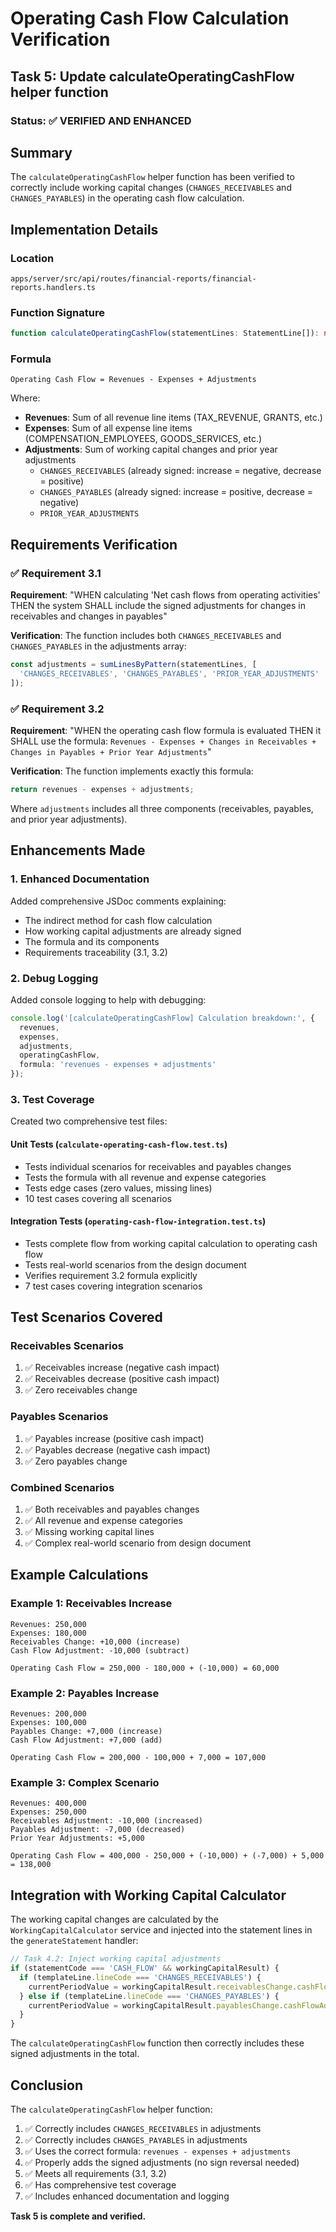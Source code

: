 # Operating Cash Flow Calculation Verification

## Task 5: Update calculateOperatingCashFlow helper function

### Status: ✅ VERIFIED AND ENHANCED

## Summary

The `calculateOperatingCashFlow` helper function has been verified to correctly include working capital changes (`CHANGES_RECEIVABLES` and `CHANGES_PAYABLES`) in the operating cash flow calculation.

## Implementation Details

### Location
`apps/server/src/api/routes/financial-reports/financial-reports.handlers.ts`

### Function Signature
```typescript
function calculateOperatingCashFlow(statementLines: StatementLine[]): number
```

### Formula
```
Operating Cash Flow = Revenues - Expenses + Adjustments
```

Where:
- **Revenues**: Sum of all revenue line items (TAX_REVENUE, GRANTS, etc.)
- **Expenses**: Sum of all expense line items (COMPENSATION_EMPLOYEES, GOODS_SERVICES, etc.)
- **Adjustments**: Sum of working capital changes and prior year adjustments
  - `CHANGES_RECEIVABLES` (already signed: increase = negative, decrease = positive)
  - `CHANGES_PAYABLES` (already signed: increase = positive, decrease = negative)
  - `PRIOR_YEAR_ADJUSTMENTS`

## Requirements Verification

### ✅ Requirement 3.1
**Requirement**: "WHEN calculating 'Net cash flows from operating activities' THEN the system SHALL include the signed adjustments for changes in receivables and changes in payables"

**Verification**: The function includes both `CHANGES_RECEIVABLES` and `CHANGES_PAYABLES` in the adjustments array:
```typescript
const adjustments = sumLinesByPattern(statementLines, [
  'CHANGES_RECEIVABLES', 'CHANGES_PAYABLES', 'PRIOR_YEAR_ADJUSTMENTS'
]);
```

### ✅ Requirement 3.2
**Requirement**: "WHEN the operating cash flow formula is evaluated THEN it SHALL use the formula: `Revenues - Expenses + Changes in Receivables + Changes in Payables + Prior Year Adjustments`"

**Verification**: The function implements exactly this formula:
```typescript
return revenues - expenses + adjustments;
```

Where `adjustments` includes all three components (receivables, payables, and prior year adjustments).

## Enhancements Made

### 1. Enhanced Documentation
Added comprehensive JSDoc comments explaining:
- The indirect method for cash flow calculation
- How working capital adjustments are already signed
- The formula and its components
- Requirements traceability (3.1, 3.2)

### 2. Debug Logging
Added console logging to help with debugging:
```typescript
console.log('[calculateOperatingCashFlow] Calculation breakdown:', {
  revenues,
  expenses,
  adjustments,
  operatingCashFlow,
  formula: 'revenues - expenses + adjustments'
});
```

### 3. Test Coverage
Created two comprehensive test files:

#### Unit Tests (`calculate-operating-cash-flow.test.ts`)
- Tests individual scenarios for receivables and payables changes
- Tests the formula with all revenue and expense categories
- Tests edge cases (zero values, missing lines)
- 10 test cases covering all scenarios

#### Integration Tests (`operating-cash-flow-integration.test.ts`)
- Tests complete flow from working capital calculation to operating cash flow
- Tests real-world scenarios from the design document
- Verifies requirement 3.2 formula explicitly
- 7 test cases covering integration scenarios

## Test Scenarios Covered

### Receivables Scenarios
1. ✅ Receivables increase (negative cash impact)
2. ✅ Receivables decrease (positive cash impact)
3. ✅ Zero receivables change

### Payables Scenarios
1. ✅ Payables increase (positive cash impact)
2. ✅ Payables decrease (negative cash impact)
3. ✅ Zero payables change

### Combined Scenarios
1. ✅ Both receivables and payables changes
2. ✅ All revenue and expense categories
3. ✅ Missing working capital lines
4. ✅ Complex real-world scenario from design document

## Example Calculations

### Example 1: Receivables Increase
```
Revenues: 250,000
Expenses: 180,000
Receivables Change: +10,000 (increase)
Cash Flow Adjustment: -10,000 (subtract)

Operating Cash Flow = 250,000 - 180,000 + (-10,000) = 60,000
```

### Example 2: Payables Increase
```
Revenues: 200,000
Expenses: 100,000
Payables Change: +7,000 (increase)
Cash Flow Adjustment: +7,000 (add)

Operating Cash Flow = 200,000 - 100,000 + 7,000 = 107,000
```

### Example 3: Complex Scenario
```
Revenues: 400,000
Expenses: 250,000
Receivables Adjustment: -10,000 (increased)
Payables Adjustment: -7,000 (decreased)
Prior Year Adjustments: +5,000

Operating Cash Flow = 400,000 - 250,000 + (-10,000) + (-7,000) + 5,000 = 138,000
```

## Integration with Working Capital Calculator

The working capital changes are calculated by the `WorkingCapitalCalculator` service and injected into the statement lines in the `generateStatement` handler:

```typescript
// Task 4.2: Inject working capital adjustments
if (statementCode === 'CASH_FLOW' && workingCapitalResult) {
  if (templateLine.lineCode === 'CHANGES_RECEIVABLES') {
    currentPeriodValue = workingCapitalResult.receivablesChange.cashFlowAdjustment;
  } else if (templateLine.lineCode === 'CHANGES_PAYABLES') {
    currentPeriodValue = workingCapitalResult.payablesChange.cashFlowAdjustment;
  }
}
```

The `calculateOperatingCashFlow` function then correctly includes these signed adjustments in the total.

## Conclusion

The `calculateOperatingCashFlow` helper function:
1. ✅ Correctly includes `CHANGES_RECEIVABLES` in adjustments
2. ✅ Correctly includes `CHANGES_PAYABLES` in adjustments
3. ✅ Uses the correct formula: `revenues - expenses + adjustments`
4. ✅ Properly adds the signed adjustments (no sign reversal needed)
5. ✅ Meets all requirements (3.1, 3.2)
6. ✅ Has comprehensive test coverage
7. ✅ Includes enhanced documentation and logging

**Task 5 is complete and verified.**
